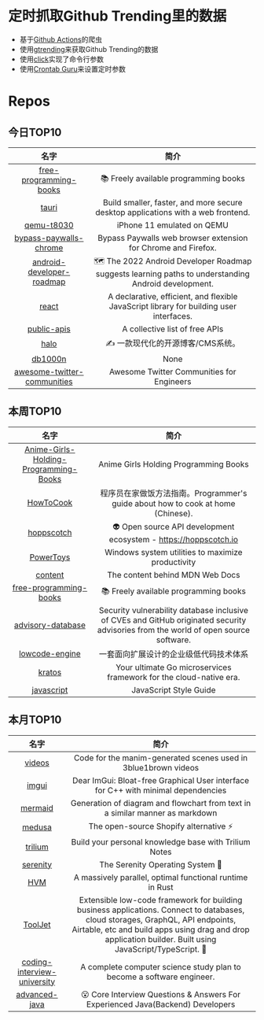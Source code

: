 # 定时抓取Github Trending里的数据
* 基于[Github Actions](https://docs.github.com/en/actions)的爬虫
* 使用[gtrending](https://github.com/hedythedev/gtrending)来获取Github Trending的数据
* 使用[click](https://github.com/pallets/click)实现了命令行参数
* 使用[Crontab Guru](https://crontab.guru/)来设置定时参数

# Repos
## 今日TOP10 
<!-- START OF DAILY_TOP10_REPOS -->
| 名字 | 简介 |
| :----: | :----: |
| [free-programming-books](https://github.com/EbookFoundation/free-programming-books) | 📚 Freely available programming books |
| [tauri](https://github.com/tauri-apps/tauri) | Build smaller, faster, and more secure desktop applications with a web frontend. |
| [qemu-t8030](https://github.com/TrungNguyen1909/qemu-t8030) | iPhone 11 emulated on QEMU |
| [bypass-paywalls-chrome](https://github.com/iamadamdev/bypass-paywalls-chrome) | Bypass Paywalls web browser extension for Chrome and Firefox. |
| [android-developer-roadmap](https://github.com/skydoves/android-developer-roadmap) | 🗺 The 2022 Android Developer Roadmap suggests learning paths to understanding Android development. |
| [react](https://github.com/facebook/react) | A declarative, efficient, and flexible JavaScript library for building user interfaces. |
| [public-apis](https://github.com/public-apis/public-apis) | A collective list of free APIs |
| [halo](https://github.com/halo-dev/halo) | ✍ 一款现代化的开源博客/CMS系统。 |
| [db1000n](https://github.com/Arriven/db1000n) | None |
| [awesome-twitter-communities](https://github.com/mattn/awesome-twitter-communities) | Awesome Twitter Communities for Engineers |
<!-- END OF DAILY_TOP10_REPOS -->

## 本周TOP10
<!-- START OF WEEKLY_TOP10_REPOS -->
| 名字 | 简介 |
| :----: | :----: |
| [Anime-Girls-Holding-Programming-Books](https://github.com/cat-milk/Anime-Girls-Holding-Programming-Books) | Anime Girls Holding Programming Books |
| [HowToCook](https://github.com/Anduin2017/HowToCook) | 程序员在家做饭方法指南。Programmer's guide about how to cook at home (Chinese). |
| [hoppscotch](https://github.com/hoppscotch/hoppscotch) | 👽 Open source API development ecosystem - https://hoppscotch.io |
| [PowerToys](https://github.com/microsoft/PowerToys) | Windows system utilities to maximize productivity |
| [content](https://github.com/mdn/content) | The content behind MDN Web Docs |
| [free-programming-books](https://github.com/EbookFoundation/free-programming-books) | 📚 Freely available programming books |
| [advisory-database](https://github.com/github/advisory-database) | Security vulnerability database inclusive of CVEs and GitHub originated security advisories from the world of open source software. |
| [lowcode-engine](https://github.com/alibaba/lowcode-engine) | 一套面向扩展设计的企业级低代码技术体系 |
| [kratos](https://github.com/go-kratos/kratos) | Your ultimate Go microservices framework for the cloud-native era. |
| [javascript](https://github.com/airbnb/javascript) | JavaScript Style Guide |
<!-- END OF WEEKLY_TOP10_REPOS -->

## 本月TOP10
<!-- START OF MONTHLY_TOP10_REPOS -->
| 名字 | 简介 |
| :----: | :----: |
| [videos](https://github.com/3b1b/videos) | Code for the manim-generated scenes used in 3blue1brown videos |
| [imgui](https://github.com/ocornut/imgui) | Dear ImGui: Bloat-free Graphical User interface for C++ with minimal dependencies |
| [mermaid](https://github.com/mermaid-js/mermaid) | Generation of diagram and flowchart from text in a similar manner as markdown |
| [medusa](https://github.com/medusajs/medusa) | The open-source Shopify alternative ⚡️ |
| [trilium](https://github.com/zadam/trilium) | Build your personal knowledge base with Trilium Notes |
| [serenity](https://github.com/SerenityOS/serenity) | The Serenity Operating System 🐞 |
| [HVM](https://github.com/Kindelia/HVM) | A massively parallel, optimal functional runtime in Rust |
| [ToolJet](https://github.com/ToolJet/ToolJet) | Extensible low-code framework for building business applications. Connect to databases, cloud storages, GraphQL, API endpoints, Airtable, etc and build apps using drag and drop application builder. Built using JavaScript/TypeScript. 🚀 |
| [coding-interview-university](https://github.com/jwasham/coding-interview-university) | A complete computer science study plan to become a software engineer. |
| [advanced-java](https://github.com/doocs/advanced-java) | 😮 Core Interview Questions & Answers For Experienced Java(Backend) Developers | 互联网 Java 工程师进阶知识完全扫盲：涵盖高并发、分布式、高可用、微服务、海量数据处理等领域知识 |
<!-- END OF MONTHLY_TOP10_REPOS -->
